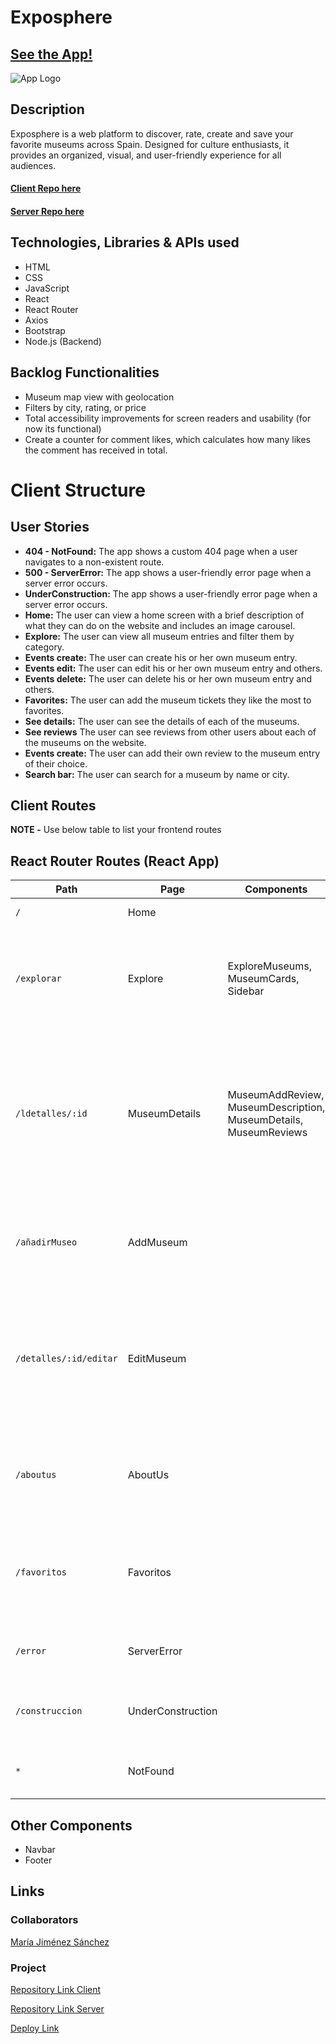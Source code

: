 # Exposphere

## [See the App!](https://exposphere.netlify.app/)

![App Logo](/src/assets/icon.png)

## Description

Exposphere is a web platform to discover, rate, create and save your favorite museums across Spain. Designed for culture enthusiasts, it provides an organized, visual, and user-friendly experience for all audiences.

#### [Client Repo here](https://github.com/mariajs99/Exposphere)
#### [Server Repo here](https://github.com/mariajs99/Exposphere-Server.git)

## Technologies, Libraries & APIs used

<ul>
<li>HTML</li>
<li>CSS</li>
<li>JavaScript</li>
<li>React</li>
<li>React Router</li>
<li>Axios</li>
<li>Bootstrap</li>
<li>Node.js (Backend)</li>
</ul>



## Backlog Functionalities

<ul>
<li>Museum map view with geolocation</li>
<li>Filters by city, rating, or price</li>
<li>Total accessibility improvements for screen readers and usability (for now its functional)</li>
<li>Create a counter for comment likes, which calculates how many likes the comment has received in total.</li>
</ul>

# Client Structure

## User Stories

- **404 - NotFound:** The app shows a custom 404 page when a user navigates to a non-existent route.
- **500 - ServerError:**  The app shows a user-friendly error page when a server error occurs.
- **UnderConstruction:** The app shows a user-friendly error page when a server error occurs.
- **Home:** The user can view a home screen with a brief description of what they can do on the website and includes an image carousel.
- **Explore:** The user can view all museum entries and filter them by category.
- **Events create:** The user can create his or her own museum entry.
- **Events edit:** The user can edit his or her own museum entry and others.
- **Events delete:** The user can delete his or her own museum entry and others.
- **Favorites:** The user can add the museum tickets they like the most to favorites.
- **See details:** The user can see the details of each of the museums.
- **See reviews** The user can see reviews from other users about each of the museums on the website.
- **Events create:** The user can add their own review to the museum entry of their choice.
- **Search bar:** The user can search for a museum by name or city.

## Client Routes

**NOTE -** Use below table to list your frontend routes

## React Router Routes (React App)
| Path                      | Page            | Components        | Behavior                                                      |
| ------------------------- | ----------------| ----------------  |  ------------------------------------------------------------  |
| `/`                       | Home            |                   | Home page                                                     |
| `/explorar`                 | Explore          |  ExploreMuseums, MuseumCards, Sidebar                 | View museums and filters, link to museum details, and create a museum |
| `/ldetalles/:id`                  | MuseumDetails           |  MuseumAddReview, MuseumDescription, MuseumDetails, MuseumReviews                 | View museum details, reviews, and create a review. Add to favorites buttons and links to edit or delete museums.  |
| `/añadirMuseo`                | AddMuseum         |        | Create a new museum, Navigate to homepage after create         |
| `/detalles/:id/editar`             | EditMuseum        |       | Edit or delete an existing museum, navigate to details after editing and to home after deleting.                                     |
| `/aboutus`             | AboutUs       |                   | Description of the website and the creator, personal links                      |
| `/favoritos`       | Favoritos   |           | Displays favorite museums, links to details, and a delete favorites button.                                    |
| `/error`       | ServerError   |           | shows 500 error page, link to home                                    |
| `/construccion`       | UnderConstruction   |           | warns the user of an unfinished page, link to home                                    |
| `*`       | NotFound   |           | shows 404 error page, link to home                                    |
## Other Components

- Navbar
- Footer
  
## Links

### Collaborators

[María Jiménez Sánchez](https://github.com/mariajs99)

### Project

[Repository Link Client](https://github.com/mariajs99/Exposphere.git)

[Repository Link Server](https://github.com/mariajs99/Exposphere-Server.git)

[Deploy Link](https://exposphere.netlify.app)

